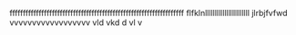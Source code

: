ffffffffffffffffffffffffffffffffffffffffffffffffffffffffffffffffff
flfklnlllllllllllllllllllllll
jlrbjfvfwd vvvvvvvvvvvvvvvvvv
vld vkd d vl v 
